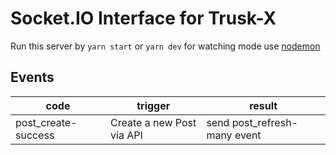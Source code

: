 # Socket.IO Interface for Trusk-X

Run this server by `yarn start` or `yarn dev` for watching mode use [nodemon]()

## Events

| code | trigger | result |
|------|---------|--------|
| post_create-success | Create a new Post via API | send post_refresh-many event |
